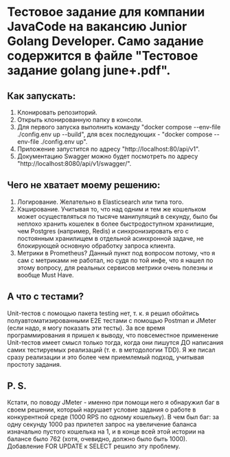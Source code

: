 # Тестовое задание для компании JavaCode на вакансию Junior Golang Developer. Само задание содержится в файле "Тестовое задание golang june+.pdf".

## Как запускать:
1. Клонировать репозиторий.
2. Открыть клонированную папку в консоли.
3. Для первого запуска выполнить команду "docker compose --env-file ./config.env up --build", для всех последующих - "docker compose --env-file ./config.env up".
4. Приложение запустится по адресу "http://localhost:80/api/v1".
5. Документацию Swagger можно будет посмотреть по адресу "http://localhost:8080/api/v1/swagger/".

## Чего не хватает моему решению:
1. Логирование. Желательно в Elasticsearch или типа того.
2. Кэширование. Учитывая то, что над одним и тем же кошельком может осуществляться по тысяче манипуляций в секунду, было бы неплохо хранить кошелек в более быстродоступном хранилищие, чем Postgres (например, Redis) и синхронизировать его с постоянным хранилищем в отдельной асинхронной задаче, не блокирующей основную обработку запроса клиента.
3. Метрики в Prometheus? Данный пункт под вопросом потому, что я сам с метриками не работал, но судя по той инфе, что я нашел по этому вопросу, для реальных сервисов метрики очень полезны и вообще Must Have.

## А что с тестами?
Unit-тестов с помощью пакета testing нет, т. к. я решил обойтись полуавтоматизированными E2E тестами с помощью Postman и JMeter (если надо, я могу показать эти тесты). За все время программирования я пришел к выводу, что повсеместное применение Unit-тестов имеет смысл только тогда, когда они пишутся ДО написания самих тестируемых реализаций (т. е. в методологии TDD). Я же писал сразу реализации и это более чем приемлемый подход, учитывая простоту задания.

## P. S.
Кстати, по поводу JMeter - именно при помощи него я обнаружил баг в своем решении, который нарушает условие задания о работе в конкурентной среде (1000 RPS по
одному кошельку). В чем был баг: за одну секунду 1000 раз прилетел запрос на увеличение баланса изначально пустого кошелька на 1, и в конце всей этой истории на балансе было 762 (хотя, очевидно, должно было быть 1000). Добавление FOR UPDATE к SELECT решило эту проблему.

